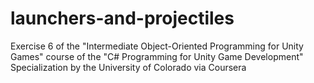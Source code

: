 # launchers-and-projectiles
Exercise 6 of the "Intermediate Object-Oriented Programming for Unity Games" course of the "C# Programming for Unity Game Development" Specialization by the University of Colorado via Coursera
